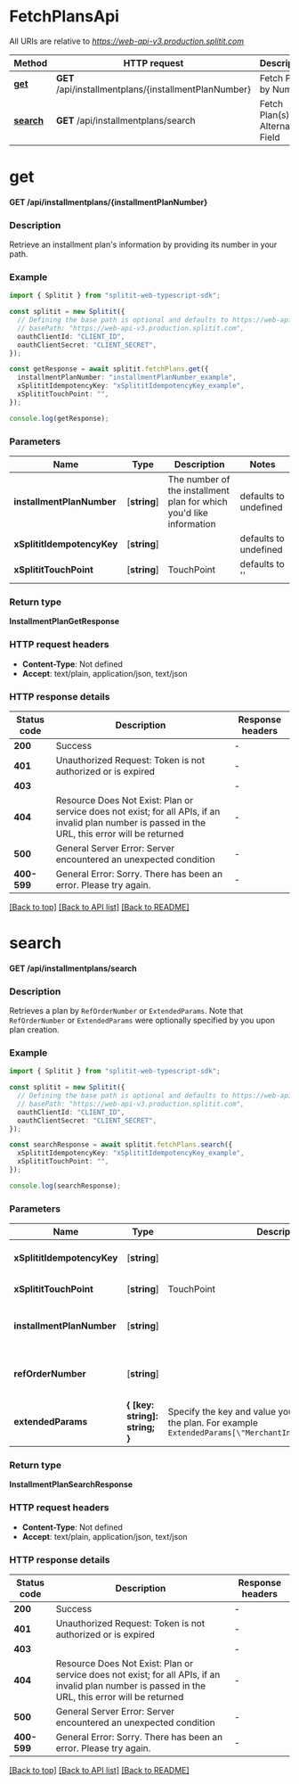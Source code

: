 # FetchPlansApi

All URIs are relative to *https://web-api-v3.production.splitit.com*

Method | HTTP request | Description
------------- | ------------- | -------------
[**get**](FetchPlansApi.md#get) | **GET** /api/installmentplans/{installmentPlanNumber} | Fetch Plan by Number
[**search**](FetchPlansApi.md#search) | **GET** /api/installmentplans/search | Fetch Plan(s) by Alternate Field


# **get**

#### **GET** /api/installmentplans/{installmentPlanNumber}

### Description
Retrieve an installment plan's information by providing its number in your path.


### Example


```typescript
import { Splitit } from "splitit-web-typescript-sdk";

const splitit = new Splitit({
  // Defining the base path is optional and defaults to https://web-api-v3.production.splitit.com
  // basePath: "https://web-api-v3.production.splitit.com",
  oauthClientId: "CLIENT_ID",
  oauthClientSecret: "CLIENT_SECRET",
});

const getResponse = await splitit.fetchPlans.get({
  installmentPlanNumber: "installmentPlanNumber_example",
  xSplititIdempotencyKey: "xSplititIdempotencyKey_example",
  xSplititTouchPoint: "",
});

console.log(getResponse);
```


### Parameters

Name | Type | Description  | Notes
------------- | ------------- | ------------- | -------------
 **installmentPlanNumber** | [**string**] | The number of the installment plan for which you\'d like information | defaults to undefined
 **xSplititIdempotencyKey** | [**string**] |  | defaults to undefined
 **xSplititTouchPoint** | [**string**] | TouchPoint | defaults to ''


### Return type

**InstallmentPlanGetResponse**

### HTTP request headers

 - **Content-Type**: Not defined
 - **Accept**: text/plain, application/json, text/json


### HTTP response details
| Status code | Description | Response headers |
|-------------|-------------|------------------|
**200** | Success |  -  |
**401** | Unauthorized Request: Token is not authorized or is expired |  -  |
**403** |  |  -  |
**404** | Resource Does Not Exist: Plan or service does not exist; for all APIs, if an invalid plan number is passed in the URL, this error will be returned |  -  |
**500** | General Server Error: Server encountered an unexpected condition |  -  |
**400-599** | General Error: Sorry. There has been an error. Please try again. |  -  |

[[Back to top]](#) [[Back to API list]](../README.md#documentation-for-api-endpoints) [[Back to README]](../README.md)

# **search**

#### **GET** /api/installmentplans/search

### Description
Retrieves a plan by `RefOrderNumber` or `ExtendedParams`. Note that `RefOrderNumber` or `ExtendedParams` were optionally specified by you upon plan creation.


### Example


```typescript
import { Splitit } from "splitit-web-typescript-sdk";

const splitit = new Splitit({
  // Defining the base path is optional and defaults to https://web-api-v3.production.splitit.com
  // basePath: "https://web-api-v3.production.splitit.com",
  oauthClientId: "CLIENT_ID",
  oauthClientSecret: "CLIENT_SECRET",
});

const searchResponse = await splitit.fetchPlans.search({
  xSplititIdempotencyKey: "xSplititIdempotencyKey_example",
  xSplititTouchPoint: "",
});

console.log(searchResponse);
```


### Parameters

Name | Type | Description  | Notes
------------- | ------------- | ------------- | -------------
 **xSplititIdempotencyKey** | [**string**] |  | defaults to undefined
 **xSplititTouchPoint** | [**string**] | TouchPoint | defaults to ''
 **installmentPlanNumber** | [**string**] |  | (optional) defaults to undefined
 **refOrderNumber** | [**string**] |  | (optional) defaults to undefined
 **extendedParams** | **{ [key: string]: string; }** | Specify the key and value you used when establishing the plan. For example `ExtendedParams[\"MerchantInternalID\"]=\"5345532\"`  | (optional) defaults to undefined


### Return type

**InstallmentPlanSearchResponse**

### HTTP request headers

 - **Content-Type**: Not defined
 - **Accept**: text/plain, application/json, text/json


### HTTP response details
| Status code | Description | Response headers |
|-------------|-------------|------------------|
**200** | Success |  -  |
**401** | Unauthorized Request: Token is not authorized or is expired |  -  |
**403** |  |  -  |
**404** | Resource Does Not Exist: Plan or service does not exist; for all APIs, if an invalid plan number is passed in the URL, this error will be returned |  -  |
**500** | General Server Error: Server encountered an unexpected condition |  -  |
**400-599** | General Error: Sorry. There has been an error. Please try again. |  -  |

[[Back to top]](#) [[Back to API list]](../README.md#documentation-for-api-endpoints) [[Back to README]](../README.md)


